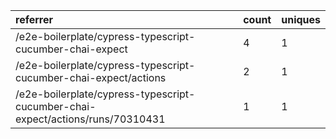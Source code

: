 | referrer                                                                       | count | uniques |
| :----------------------------------------------------------------------------- | :---- | :------ |
| /e2e-boilerplate/cypress-typescript-cucumber-chai-expect                       | 4     | 1       |
| /e2e-boilerplate/cypress-typescript-cucumber-chai-expect/actions               | 2     | 1       |
| /e2e-boilerplate/cypress-typescript-cucumber-chai-expect/actions/runs/70310431 | 1     | 1       |